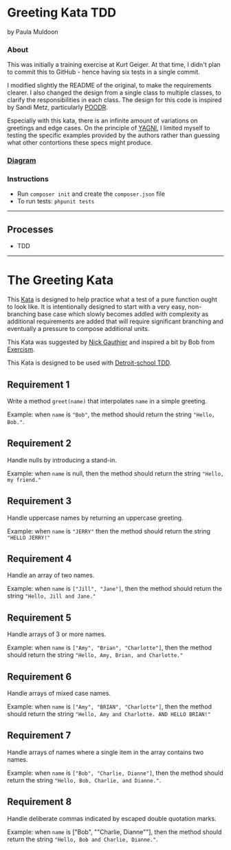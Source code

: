 # Greeting Kata TDD
by Paula Muldoon

### About
This was initially a training exercise at Kurt Geiger. At that time, I didn't plan to commit this to GitHub - hence having six tests in a single commit.

I modified slightly the README of the original, to make the requirements clearer.  I also changed the design from a single class to multiple classes, to clarify the responsibilities in each class.  The design for this code is inspired by Sandi Metz, particularly [POODR](http://www.poodr.com/).  

Especially with this kata, there is an infinite amount of variations on greetings and edge cases.  On the principle of [YAGNI](https://en.wikipedia.org/wiki/You_aren%27t_gonna_need_it), I limited myself to testing the specific examples provided by the authors rather than guessing what other contortions these specs might produce.

### [Diagram](https://www.draw.io/#HFiddlersCode%2FgreetingTDD%2Fmaster%2FgreetingKataPHPDiagram.xml)

### Instructions
- Run `composer init` and create the `composer.json` file
- To run tests: `phpunit tests`
---
## Processes
* TDD

---
# The Greeting Kata

This [Kata](https://en.wikipedia.org/wiki/Kata_(programming)) is designed to help practice what a test of a pure function ought to look like. It is intentionally designed to start with a very easy, non-branching base case which slowly becomes addled with complexity as additional requirements are added that will require significant branching and eventually a pressure to compose additional units.

This Kata was suggested by [Nick Gauthier](http://ngauthier.com) and inspired a bit by Bob from [Exercism](http://exercism.io).

This Kata is designed to be used with [Detroit-school TDD](https://github.com/testdouble/contributing-tests/wiki/Detroit-school-TDD).

## Requirement 1

Write a method `greet(name)` that interpolates `name` in a simple greeting. 

Example: when `name` is `"Bob"`, the method should return the string `"Hello, Bob."`.

## Requirement 2

Handle nulls by introducing a stand-in. 

Example: when `name` is null, then the method should return the string `"Hello, my friend."`

## Requirement 3

Handle uppercase names by returning an uppercase greeting.

Example: when `name` is `"JERRY"` then the method should return the string `"HELLO JERRY!"`

## Requirement 4

Handle an array of two names.  

Example: when `name` is `["Jill", "Jane"]`, then the method should return the string `"Hello, Jill and Jane."`

## Requirement 5

Handle arrays of 3 or more names. 

Example: when `name` is `["Amy", "Brian", "Charlotte"]`, then the method should return the string `"Hello, Amy, Brian, and Charlotte."`

## Requirement 6
Handle arrays of mixed case names.

Example: when `name` is `["Amy", "BRIAN", "Charlotte"]`, then the method should return the string `"Hello, Amy and Charlotte. AND HELLO BRIAN!"`

## Requirement 7
Handle arrays of names where a single item in the array contains two names.

Example: when `name` is `["Bob", "Charlie, Dianne"]`, then the method should return the string `"Hello, Bob, Charlie, and Dianne."`.

## Requirement 8
Handle deliberate commas indicated by escaped double quotation marks.

Example: when `name` is ["Bob", "\"Charlie, Dianne\""], then the method should return the string 
`"Hello, Bob and Charlie, Dianne."`.
